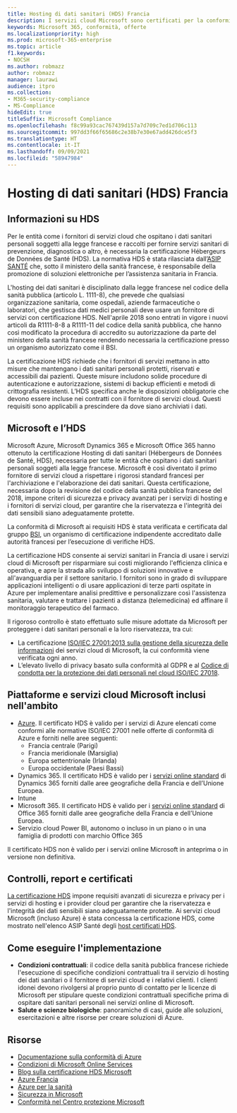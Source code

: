 ```yaml
---
title: Hosting di dati sanitari (HDS) Francia
description: I servizi cloud Microsoft sono certificati per la conformità alle normative sull'hosting di dati sanitari (Hébergeurs de Données de Santé).
keywords: Microsoft 365, conformità, offerte
ms.localizationpriority: high
ms.prod: microsoft-365-enterprise
ms.topic: article
f1.keywords:
- NOCSH
ms.author: robmazz
author: robmazz
manager: laurawi
audience: itpro
ms.collection:
- M365-security-compliance
- MS-Compliance
hideEdit: true
titleSuffix: Microsoft Compliance
ms.openlocfilehash: f8c99a93cac767439d157a7d709c7ed1d706c113
ms.sourcegitcommit: 997dd3f66f65686c2e38b7e30e67add426dce5f3
ms.translationtype: HT
ms.contentlocale: it-IT
ms.lasthandoff: 09/09/2021
ms.locfileid: "58947984"
---
```

# <a name="health-data-hosting-hds-france"></a>Hosting di dati sanitari (HDS) Francia

## <a name="about-hds"></a>Informazioni su HDS

Per le entità come i fornitori di servizi cloud che ospitano i dati sanitari personali soggetti alla legge francese e raccolti per fornire servizi sanitari di prevenzione, diagnostica o altro, è necessaria la certificazione Hébergeurs de Données de Santé (HDS). La normativa HDS è stata rilasciata dall’[ASIP SANTÉ](https://esante.gouv.fr/) che, sotto il ministero della sanità francese, è responsabile della promozione di soluzioni elettroniche per l’assistenza sanitaria in Francia.

L'hosting dei dati sanitari è disciplinato dalla legge francese nel codice della sanità pubblica (articolo L. 1111-8), che prevede che qualsiasi organizzazione sanitaria, come ospedali, aziende farmaceutiche o laboratori, che gestisca dati medici personali deve usare un fornitore di servizi con certificazione HDS. Nell'aprile 2018 sono entrati in vigore i nuovi articoli da R1111-8-8 a R1111-11 del codice della sanità pubblica, che hanno così modificato la procedura di accredito su autorizzazione da parte del ministero della sanità francese rendendo necessaria la certificazione presso un organismo autorizzato come il BSI.

La certificazione HDS richiede che i fornitori di servizi mettano in atto misure che mantengano i dati sanitari personali protetti, riservati e accessibili dai pazienti. Queste misure includono solide procedure di autenticazione e autorizzazione, sistemi di backup efficienti e metodi di crittografia resistenti. L’HDS specifica anche le disposizioni obbligatorie che devono essere incluse nei contratti con il fornitore di servizi cloud. Questi requisiti sono applicabili a prescindere da dove siano archiviati i dati.

## <a name="microsoft-and-hds"></a>Microsoft e l’HDS

Microsoft Azure, Microsoft Dynamics 365 e Microsoft Office 365 hanno ottenuto la certificazione Hosting di dati sanitari (Hébergeurs de Données de Santé, HDS), necessaria per tutte le entità che ospitano i dati sanitari personali soggeti alla legge francese. Microsoft è così diventato il primo fornitore di servizi cloud a rispettare i rigorosi standard francesi per l'archiviazione e l'elaborazione dei dati sanitari. Questa certificazione, necessaria dopo la revisione del codice della sanità pubblica francese del 2018, impone criteri di sicurezza e privacy avanzati per i servizi di hosting e i fornitori di servizi cloud, per garantire che la riservatezza e l'integrità dei dati sensibili siano adeguatamente protette.

La conformità di Microsoft ai requisiti HDS è stata verificata e certificata dal gruppo [BSI](https://www.bsigroup.com/fr-FR/), un organismo di certificazione indipendente accreditato dalle autorità francesi per l’esecuzione di verifiche HDS.

La certificazione HDS consente ai servizi sanitari in Francia di usare i servizi cloud di Microsoft per risparmiare sui costi migliorando l'efficienza clinica e operativa, e apre la strada allo sviluppo di soluzioni innovative e all'avanguardia per il settore sanitario. I fornitori sono in grado di sviluppare applicazioni intelligenti o di usare applicazioni di terze parti ospitate in Azure per implementare analisi predittive e personalizzare così l'assistenza sanitaria, valutare e trattare i pazienti a distanza (telemedicina) ed affinare il monitoraggio terapeutico del farmaco.

Il rigoroso controllo è stato effettuato sulle misure adottate da Microsoft per proteggere i dati sanitari personali e la loro riservatezza, tra cui:

- La certificazione [ISO/IEC 27001:2013 sulla gestione della sicurezza delle informazioni](offering-iso-27001.md) dei servizi cloud di Microsoft, la cui conformità viene verificata ogni anno.
- L’elevato livello di privacy basato sulla conformità al GDPR e al [Codice di condotta per la protezione dei dati personali nel cloud ISO/IEC 27018](offering-iso-27018.md).

## <a name="microsoft-in-scope-cloud-platforms--services"></a>Piattaforme e servizi cloud Microsoft inclusi nell'ambito

- [Azure](https://aka.ms/AzureCompliance). Il certificato HDS è valido per i servizi di Azure elencati come conformi alle normative ISO/IEC 27001 nelle offerte di conformità di Azure e forniti nelle aree seguenti:
    - Francia centrale (Parigi)
    - Francia meridionale (Marsiglia)
    - Europa settentrionale (Irlanda)
    - Europa occidentale (Paesi Bassi)
- Dynamics 365. Il certificato HDS è valido per i [servizi online standard](https://aka.ms/Online-Services-Terms) di Dynamics 365 forniti dalle aree geografiche della Francia e dell’Unione Europea.
- Intune
- Microsoft 365. Il certificato HDS è valido per i [servizi online standard](https://aka.ms/Online-Services-Terms) di Office 365 forniti dalle aree geografiche della Francia e dell’Unione Europea.
- Servizio cloud Power BI, autonomo o incluso in un piano o in una famiglia di prodotti con marchio Office 365

Il certificato HDS non è valido per i servizi online Microsoft in anteprima o in versione non definitiva.

## <a name="audits-reports-and-certificates"></a>Controlli, report e certificati

[La certificazione HDS](https://esante.gouv.fr/labels-certifications/hebergement-des-donnees-de-sante) impone requisiti avanzati di sicurezza e privacy per i servizi di hosting e i provider cloud per garantire che la riservatezza e l'integrità dei dati sensibili siano adeguatamente protette. Ai servizi cloud Microsoft (incluso Azure) è stata concessa la certificazione HDS, come mostrato nell'elenco ASIP Santé degli [host certificati HDS](https://esante.gouv.fr/labels-certifications/hds/liste-des-herbergeurs-certifies).

## <a name="how-to-implement"></a>Come eseguire l'implementazione

- **Condizioni contrattuali**: il codice della sanità pubblica francese richiede l'esecuzione di specifiche condizioni contrattuali tra il servizio di hosting dei dati sanitari o il fornitore di servizi cloud e i relativi clienti. I clienti idonei devono rivolgersi al proprio punto di contatto per le licenze di Microsoft per stipulare queste condizioni contrattuali specifiche prima di ospitare dati sanitari personali nei servizi online di Microsoft.
- **Salute e scienze biologiche**: panoramiche di casi, guide alle soluzioni, esercitazioni e altre risorse per creare soluzioni di Azure.

## <a name="resources"></a>Risorse

- [Documentazione sulla conformità di Azure](/azure/compliance/)
- [Condizioni di Microsoft Online Services](https://aka.ms/Online-Services-Terms)
- [Blog sulla certificazione HDS Microsoft](https://news.microsoft.com/2018/11/06/microsoft-1er-acteur-majeur-du-cloud-public-a-etre-certifie-hebergeur-de-donnees-de-sante-en-france/)
- [Azure Francia](https://azure.microsoft.com/global-infrastructure/france/)
- [Azure per la sanità](https://azure.microsoft.com/industries/healthcare/)
- [Sicurezza in Microsoft](https://www.microsoft.com/security)
- [Conformità nel Centro protezione Microsoft](https://www.microsoft.com/trust-center/compliance/compliance-overview)
